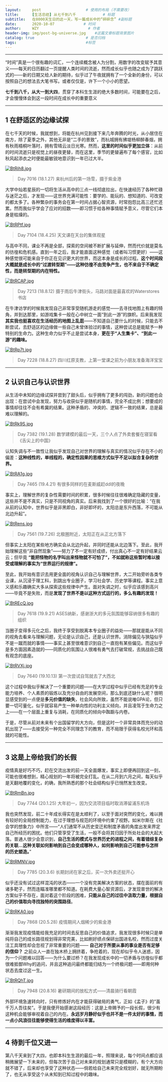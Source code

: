 ```yaml
---
layout:     post                    # 使用的布局（不需要改）
title:      [生活总结] 从七千到八千            # 标题 
subtitle:   在8000天生日的这一天，写一篇成长中的“碎碎念” #副标题
date:       2020-10-07             # 时间
author:     WZY                      # 作者
header-img: img/post-bg-universe.jpg    #这篇文章标题背景图片
catalog: true                       # 是否归档
tags:                               #标签
--- 
```



***

“时间”真是一个很有趣的词汇，一个连续概念被人为分割，用数字的改变赋予其意义——每天的日历翻过一页提醒人类时间的流逝，然而成长似乎也随之成为了跳跃式的——新的日期又给人新的期待，似乎过了午夜就拥有了一个全新的身份，可以按照自己的想法去大笔书写。或者仅仅是，许下一个小小的愿望。

**七千到八千，从大一到大四**，贯穿了本科生生涯的绝大多数时间，可能要在之后，才会慢慢体会到这一段时间在成长中的重要意义
 
 

***



## 1 在舒适区的边缘试探


 
在七千天的时候，我就想到，将能在杭州见到接下来几年奔腾的时光，从小居住在南方，除了夏季之外，其他无非是“二手的景致”，而杭城拥有拂堤杨柳醉春烟，拥有秋雨梧桐叶落时，拥有雪晴云淡日光寒。然而，**这里的时间似乎更加立体**：从前的时间流逝只是视觉上的昼夜更替，而在这里，季节的更替遍布了每个感官，比如秋风起添衣之时便能最敏锐地意识到一年已过大半。

[![BtRih8.jpg](https://s1.ax1x.com/2020/10/30/BtRih8.jpg)](https://imgchr.com/i/BtRih8)
>Day 7016 (18.1.27) 来杭州后的第一场雪，摄于紫金港
 
大学中灿若星辰的一切将生活从高中的三点一线彻底拉出，在快速经历了各种忙碌与迷茫之后，才发现——这世界充满可能性：要学的、能玩的、想知道的、可改变的都太多了。各种繁杂的事务会在第一时间占据心智资源，时常抱怨比高三还忙还累。然而我似乎学会了应对的招数——即习惯于给各种事情赋予意义，尽管它们本身是枯燥的。


[![BtRPtf.jpg](https://s1.ax1x.com/2020/10/30/BtRPtf.jpg)](https://imgchr.com/i/BtRPtf)
>Day 7104 (18.4.25) 天文课在天台的集体观星
 
与高中不同，课业不再是全部，探索的空间被不断扩展与延伸，然而代价就是莫名的彷徨和危机感。直到一年之后，我才能直面这种感觉（或者叫习惯更好）——这种感觉很可能来自于你正在见识更大的世界，而这本身是成长的过程。**这个时间段大概就是成长中的“过渡转型期”——这种彷徨不由竞争产生，也不来自于不确定性，而是转型期的内在特性。**
 



[![BtRCAP.jpg](https://s1.ax1x.com/2020/10/30/BtRCAP.jpg)](https://imgchr.com/i/BtRCAP)
>Day 7213 (18.8.12) 摄于雨后牛津街头，马路对面是最喜欢的Waterstores书店
 
在牛津访学的时候我发现自己非常享受随机游走的感觉——去寻找地图上有趣的犄角，并到达那里，如游戏集卡一般在心中树立一面“到此一游”的旗帜。后来我发现**其实我也挺喜欢在生活经历的地图上乱逛**——不知道自己要什么的时候，只能去不断尝试，去舒适区的边缘做一些自己未曾体验过的事情，这种尝试总是能赋予一种特别的生命力。这种生命力似乎不止是尝试本身，**更在于“人生集卡”、“到此一游”的趣味。**

[![BtRp7t.jpg](https://s1.ax1x.com/2020/10/30/BtRp7t.jpg)](https://imgchr.com/i/BtRp7t)
>Day 7228 (18.8.27) 四川红原支教，上第一堂课之前为小朋友准备海洋宝宝

***

## 2 认识自己与认识世界
 
从生活中未知的边缘试探并尝到了甜头后，似乎拥有了更多的闯劲，新的问题也会出现：在尝试中会发现，努力与收获似乎是随机的事情，完全不成比例；想要成的事情却往往不会有希冀的结果。这种矛盾的、冲突的、逻辑不一致的结果，总是最难以理解的。
 
[![BtRk9S.jpg](https://s1.ax1x.com/2020/10/30/BtRk9S.jpg)](https://imgchr.com/i/BtRk9S)
>Day 7382 (19.1.28) 数学建模的最后一天，三个人点了外卖套餐在寝室看《舌尖上的中国》
 
认知失调与不一致性让我似乎发现自己对世界的理解与真实的情况似乎存在不小的偏差：**这种线性的，单线程的，确定性因果的思维方式似乎不足以拟合复杂的世界。**

[![BtRA1g.jpg](https://s1.ax1x.com/2020/10/30/BtRA1g.jpg)](https://imgchr.com/i/BtRA1g)
>Day 7465 (19.4.21) 有很多同样的在麦斯威赶ddl的夜晚
 
事实上，理解世界的复杂性需要时间的积累，很多时候往往很难确定隐藏的变量，这些并不是不真实，只是不同视角的真实。后来我找到了一个很好的比喻：“在我从前的认知中，世界似乎是非黑即白，非好即坏的，太阳总是东升西落，不可能从北边升起”。

[![BtRens.jpg](https://s1.ax1x.com/2020/10/30/BtRens.jpg)](https://imgchr.com/i/BtRens)
>Day 7561 (19.7.26) 北极圈附近，太阳正在从正北方落下
 
但事实上太阳在某些地方确实会从北边升起，并同时还能从北边落下。至此，我开始理解这些“非自然现象”——努力了不一定有好成绩，付出真心不一定有好结果云云；但毕竟 **“能把怪物的名字叫出来怪物就不可怕了”，不如就称这些暂时难以接受或理解的事实为“世界运行的规律”。**
 
至此，我开始有意识去用更全面的视角认识自己与理解世界，大二开始旁听各类专业课，从沉浸于理工科，到跳出专业圈子，学习社会学、历史学等课程。事实上意义感和乐趣确实大多从探索这些规律中产生。面对失调之时，似乎应该感到高兴——毕竟不是失败，而是**发现了世界不是以这种方式运行的，多么有趣的发现！**


[![BtREcQ.jpg](https://s1.ax1x.com/2020/10/30/BtREcQ.jpg)](https://imgchr.com/i/BtREcQ)
>Day 7618 (19.9.21) ASES纳新，感谢浙大的多元氛围能够容纳很多有趣的组织
 
当圈子变得多元化之后，我终于享受到脱离本专业圈子的益处——那就是能从不同的视角去看来与理解问题，无论是认识自己，还是认识世界。消除偏见与狭隘似乎不是一蹴而就的事情——事实上甚至很难意识到自己一直抱有某些偏见。而这似乎是多方面因素造就的——同质化的氛围让人很难有勇气去打破常规，去挑战自己既有观念的底座。
 
[![BtRVXj.jpg](https://s1.ax1x.com/2020/10/30/BtRVXj.jpg)](https://imgchr.com/i/BtRVXj)
>Day 7640 (19.10.13) 第一次尝试自驾就去了大西北
 
这个过程中我似乎解决了一个重要的问题——在大学过程中似乎已经有充足的专业能力培养、个人素质的锻炼以及充分自由的发展空间，那么到底还缺什么呢？很明显感受到的一点便是**多元价值的缺失**，社会风向所致，虽然不能说唯GPA论，但只要一切可量化，似乎就容易产生一种单向性的功利主义倾向，并且凌驾于生命力之上——在一个层面上重复与消耗，在同质化的倾向中踟蹰与内卷。
 
于是，尽管从前对未来有个出国留学的大方向，但是这时一个非常具体而充分的动机出现了——去接受另一种完全不同理念下的教育，而不局限于获得名校光环和高就的可能性。
 
***

## 3 这是上帝给我们的长假
 
疫情真是好巧不巧，赶在交流出发的前一天全面爆发，事实上即便再回到这一刻，可能也很难想到，精心规划的一年将被完全打乱。在从二月到六月之间，每天似乎是天翻地覆的变化，的确，我所熟悉的那个社会结构似乎已悄然发生改变。
 

[![BtRmBn.jpg](https://s1.ax1x.com/2020/10/30/BtRmBn.jpg)](https://imgchr.com/i/BtRmBn)
>Day 7744 (20.1.25) 大年初一，因为交流项目临时取消滞留浦东机场


我也突然发现，前二十年成长得实在是太顺利了，以至于面对突然的变化，难以拥有较好的全局控制能力，在过于理想与规范的环境中约束了视野。如米尔斯在《社会学的想象力》中所言——“人们通常不从历史变迁和制度矛盾的角度出发来界定自己所经历的困扰。他们只管享受了生活，一般不会将其归因于所处社会的大起大落。普通人很少会意识到，**自己生活的模式与世界历史的进程之间，有着错综复杂的关联…这种关联如何影响到自己会变成哪种人，如何影响到自己可能参与怎样的历史塑造。**”


[![BtRMNV.jpg](https://s1.ax1x.com/2020/10/30/BtRMNV.jpg)](https://imgchr.com/i/BtRMNV)
>Day 7785 (20.3.6) 长期封闭在家之后，买一次外卖还挺开心
 
似乎还没有试过这样混沌的状态——一个没有完美解决方案的状态，摆在面前的有诸多靶子，然而连瞄准哪里都不知道。在耗费大量心智资源后，才发现普世的解决方案似乎不存在，面对着这个阶段的困难，**只能从自己的过往中汲取力量，根据自己的价值取向寻找独特的突围路径**。

[![BtRKA0.jpg](https://s1.ax1x.com/2020/10/30/BtRKA0.jpg)](https://imgchr.com/i/BtRKA0)
>Day 7868 (20.5.28) 疫情期间人烟稀少的紫金港
 
渐渐我发现疫情能给我充足的时间去反思自己的价值追求，我发现很多时候只是单纯将自己的成长路径规划得非常完美，比如刷好绩点保研出国进名校，然而过度关注工具理性却会忽视了非常重要的问题—— **自己对于所要从事的事业是否有足够的信仰？** 之前众人一直在独木桥上拥挤着，争抢着的，现在却似乎令人迷惑，因为一个问题难以回答——为什么要过桥？在我发现成长中的一切矛盾与彷徨似乎都很难抵御Why的追问，并且这种追问最终都能归结为一个终极问题——即用何种状态去度过这一生。

[![BtRQhT.jpg](https://s1.ax1x.com/2020/10/30/BtRQhT.jpg)](https://imgchr.com/i/BtRQhT)
>Day 7948 (20.8.16) 暑研期间的放松方式——清晨骑行看朝霞
 
外部环境急速转向时，只有修炼好内在才能获得破局的勇气，正如《孟子》的“虽千万人吾往矣”。于是我便开始感谢这段经历：这是上帝赐予的一段长假，很少有这种机会能够审视着自己的内在。**永远岁月静好似乎也并不是一件太好的事情，而一点小风浪往往能够使得生活的维度得以丰富。**

***

## 4 待到千位又进一
 
第八千天来到了大四，也即本科生生涯的最后一年，照理来说，每个时间点都应该稍微展望一下未来的，但每次苦于自己对未来的规划通常只是模糊的，有个大方向就不错了，后来却也享受了这种状态——倘若给自己未来完全规划好，就无所期盼了，也无从享受这个从未知到已知过程中的趣味。
 

